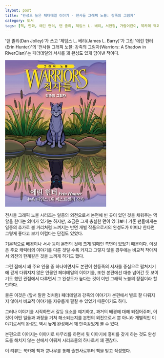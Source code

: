 ```yaml
---
layout: post
title: "완성도 높은 페더테일 이야기 - 전사들 그래픽 노블: 강족의 그림자"
category: 도서
tags: [책, 만화, 에린 헌터, 댄 졸리, 제임스 L. 베리, 서현정, 가람어린이, 북카페 책과 콩나무, 서평]
---
```


'댄 졸리(Dan Jolley)'가 쓰고
'제임스 L. 베리(James L. Barry)'가 그린
'에린 헌터(Erin Hunter)'의
'전사들 그래픽 노블: 강족의 그림자(Warriors: A Shadow in RiverClan)'는
페더테일의 서사를 꽤 완성도 있게 담아낸 책이다.

![표지](/images/comic/warriors-graphic-novel-a-shadow-in-riverclan-comic-book.jpg)

전사들 그래픽 노블 시리즈는 일종의 외전으로서
본편에 빈 곳이 있던 것을 채워주는 역할을 한다는 의미가 있기는 하지만,
조금은 그게 충실한 면이 있다보니
기존 팬들에게는 일종의 추가로 볼 거리처럼 느껴지는 반면
개별 작품으로서의 완성도가 어떠냐 한다면
그렇게 좋다고 보기 어렵다는 단점도 있었다.

기본적으로 배경이나 서사 등이 본편의 것에 크게 얽매인 측면이 있었기 때문이다.
이것은 주요 캐릭터의 이야기를 다룬 것일 수록 커지고
그렇지 않을 경우에는 비교적 작아져서
외전의 한계같은 것을 느끼게 하기도 했다.

그런 점에서 꽤 주요 인물 중 하나이면서도
본편이 천둥족의 서사를 중심으로 펼쳐지기에
깊게 다뤄지지 않은 인물인 페더테일의 이야기를,
또한 본편에선 대충 넘어간 듯 보이기도 했던 관점에서 다루면서
그 완성도가 높다는 것이 이번 그래픽 노블의 장점이라 할만하다.

물론 이것은 (앞서 말한 것처럼) 페더테일과 강족의 이야기가 본편에서 별로 잘 다뤄지지 않아서
비교적 이야기를 자유롭게 펼칠 수 있었기 때문이기도 하다.

그러나 이야기를 시작하면서 갈등 요소를 얘기하고,
과거의 배경에 대해 되집어주며,
이것이 어떤 일들과 과정을 거쳐 해소되는지를
본편의 외전으로서 뿐 아니라
개별적인 이야기로서의 완성도 역시 높게 완성해서
꽤 만족감있게 볼 수 있다.

본편으로 이어지는 이야기로 마무리를 하면서
뒷 이야기에 흥미를 갖게 하는 것도
완성도를 해치지 않는 선에서 이뤄져
시리즈물의 하나로서 꽤 괜찮다.



<div class="im im-info">
이 리뷰는 북카페 책과 콩나무를 통해 출판사로부터 책을 받고 작성했다.
</div>
